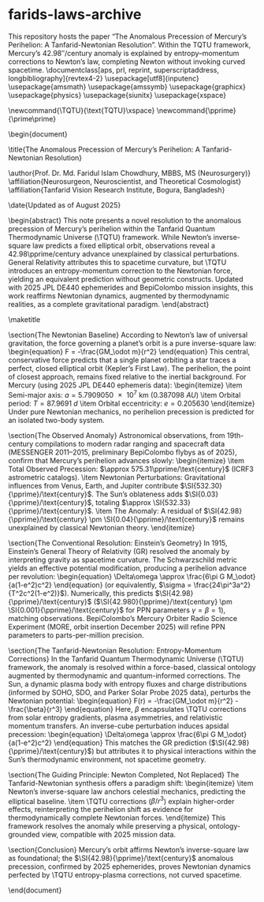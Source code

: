 # farids-laws-archive
This repository hosts the paper “The Anomalous Precession of Mercury’s Perihelion: A Tanfarid-Newtonian Resolution”. Within the TQTU framework, Mercury’s 42.98″/century anomaly is explained by entropy–momentum corrections to Newton’s law, completing Newton without invoking curved spacetime.
\documentclass[aps, prl, reprint, superscriptaddress, longbibliography]{revtex4-2}
\usepackage[utf8]{inputenc}
\usepackage{amsmath}
\usepackage{amssymb}
\usepackage{graphicx}
\usepackage{physics}
\usepackage{siunitx}
\usepackage{xspace}

\newcommand{\TQTU}{\text{TQTU}\xspace}
\newcommand{\pprime}{\prime\prime}

\begin{document}

\title{The Anomalous Precession of Mercury’s Perihelion: A Tanfarid-Newtonian Resolution}

\author{Prof. Dr. Md. Faridul Islam Chowdhury, MBBS, MS (Neurosurgery)}
\affiliation{Neurosurgeon, Neuroscientist, and Theoretical Cosmologist}
\affiliation{Tanfarid Vision Research Institute, Bogura, Bangladesh}

\date{Updated as of August 2025}

\begin{abstract}
This note presents a novel resolution to the anomalous precession of Mercury’s perihelion within the Tanfarid Quantum Thermodynamic Universe (\TQTU) framework. While Newton’s inverse-square law predicts a fixed elliptical orbit, observations reveal a 42.98\pprime/century advance unexplained by classical perturbations. General Relativity attributes this to spacetime curvature, but \TQTU introduces an entropy-momentum correction to the Newtonian force, yielding an equivalent prediction without geometric constructs. Updated with 2025 JPL DE440 ephemerides and BepiColombo mission insights, this work reaffirms Newtonian dynamics, augmented by thermodynamic realities, as a complete gravitational paradigm.
\end{abstract}

\maketitle

\section{The Newtonian Baseline}
According to Newton’s law of universal gravitation, the force governing a planet’s orbit is a pure inverse-square law:
\begin{equation}
F = -\frac{GM_\odot m}{r^2}
\end{equation}
This central, conservative force predicts that a single planet orbiting a star traces a perfect, closed elliptical orbit (Kepler’s First Law). The perihelion, the point of closest approach, remains fixed relative to the inertial background. For Mercury (using 2025 JPL DE440 ephemeris data):
\begin{itemize}
    \item Semi-major axis: $a = \SI{5.7909050e7}{\kilo\meter}$ ($\SI{0.387098}{AU}$)
    \item Orbital period: $T = \SI{87.9691}{d}$
    \item Orbital eccentricity: $e = 0.205630$
\end{itemize}
Under pure Newtonian mechanics, no perihelion precession is predicted for an isolated two-body system.

\section{The Observed Anomaly}
Astronomical observations, from 19th-century compilations to modern radar ranging and spacecraft data (MESSENGER 2011–2015, preliminary BepiColombo flybys as of 2025), confirm that Mercury’s perihelion advances slowly:
\begin{itemize}
    \item Total Observed Precession: $\approx 575.31\pprime/\text{century}$ (ICRF3 astrometric catalogs).
    \item Newtonian Perturbations: Gravitational influences from Venus, Earth, and Jupiter contribute $\SI{532.30}{\pprime}/\text{century}$. The Sun’s oblateness adds $\SI{0.03}{\pprime}/\text{century}$, totaling $\approx \SI{532.33}{\pprime}/\text{century}$.
    \item The Anomaly: A residual of $\SI{42.98}{\pprime}/\text{century} \pm \SI{0.04}{\pprime}/\text{century}$ remains unexplained by classical Newtonian theory.
\end{itemize}

\section{The Conventional Resolution: Einstein’s Geometry}
In 1915, Einstein’s General Theory of Relativity (GR) resolved the anomaly by interpreting gravity as spacetime curvature. The Schwarzschild metric yields an effective potential modification, producing a perihelion advance per revolution:
\begin{equation}
\Delta\omega \approx \frac{6\pi G M_\odot}{a(1-e^2)c^2}
\end{equation}
(or equivalently, $\sigma = \frac{24\pi^3a^2}{T^2c^2(1-e^2)}$). Numerically, this predicts $\SI{42.98}{\pprime}/\text{century}$ ($\SI{42.980}{\pprime}/\text{century} \pm \SI{0.001}{\pprime}/\text{century}$ for PPN parameters $\gamma=\beta=1$), matching observations. BepiColombo’s Mercury Orbiter Radio Science Experiment (MORE, orbit insertion December 2025) will refine PPN parameters to parts-per-million precision.

\section{The Tanfarid-Newtonian Resolution: Entropy-Momentum Corrections}
In the Tanfarid Quantum Thermodynamic Universe (\TQTU) framework, the anomaly is resolved within a force-based, classical ontology augmented by thermodynamic and quantum-informed corrections. The Sun, a dynamic plasma body with entropy fluxes and charge distributions (informed by SOHO, SDO, and Parker Solar Probe 2025 data), perturbs the Newtonian potential:
\begin{equation}
F(r) = -\frac{GM_\odot m}{r^2} - \frac{\beta}{r^3}
\end{equation}
Here, $\beta$ encapsulates \TQTU corrections from solar entropy gradients, plasma asymmetries, and relativistic momentum transfers. An inverse-cube perturbation induces apsidal precession:
\begin{equation}
\Delta\omega \approx \frac{6\pi G M_\odot}{a(1-e^2)c^2}
\end{equation}
This matches the GR prediction ($\SI{42.98}{\pprime}/\text{century}$) but attributes it to physical interactions within the Sun’s thermodynamic environment, not spacetime geometry.

\section{The Guiding Principle: Newton Completed, Not Replaced}
The Tanfarid-Newtonian synthesis offers a paradigm shift:
\begin{itemize}
    \item Newton’s inverse-square law anchors celestial mechanics, predicting the elliptical baseline.
    \item \TQTU corrections ($\beta/r^3$) explain higher-order effects, reinterpreting the perihelion shift as evidence for thermodynamically complete Newtonian forces.
\end{itemize}
This framework resolves the anomaly while preserving a physical, ontology-grounded view, compatible with 2025 mission data.

\section{Conclusion}
Mercury’s orbit affirms Newton’s inverse-square law as foundational; the $\SI{42.98}{\pprime}/\text{century}$ anomalous precession, confirmed by 2025 ephemerides, proves Newtonian dynamics perfected by \TQTU entropy-plasma corrections, not curved spacetime.

\end{document}
